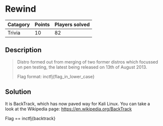 # Rewind

Catagory | Points | Players solved
---------|--------|----------------
Trivia | 10 | 82

## Description

>Distro formed out from merging of two former distros which focussed on pen testing, the latest being released on 13th of August 2013. 
>
>Flag format: inctfj{flag_in_lower_case}

## Solution

It is BackTrack, which has now paved way for Kali Linux. You can take a look at the Wikipedia page: https://en.wikipedia.org/BackTrack

Flag == inctfj{backtrack}
